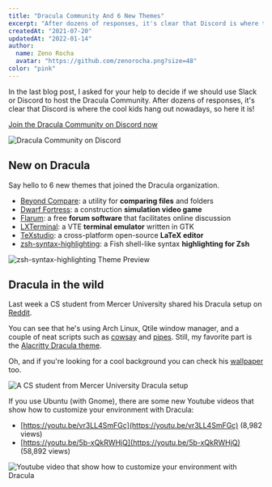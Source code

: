 ```yaml
---
title: "Dracula Community And 6 New Themes"
excerpt: "After dozens of responses, it's clear that Discord is where the cool kids hang out nowadays, so here it is!"
createdAt: "2021-07-20"
updatedAt: "2022-01-14"
author:
  name: Zeno Rocha
  avatar: "https://github.com/zenorocha.png?size=48"
color: "pink"
---
```


In the last blog post, I asked for your help to decide if we should use Slack or Discord to host the Dracula Community. After dozens of responses, it's clear that Discord is where the cool kids hang out nowadays, so here it is!

[Join the Dracula Community on Discord now](https://discord.com/invite/vGkjKqfdCN)

![Dracula Community on Discord](/static/img/blog/dracula-community-and-6-new-themes-a.png)

## New on Dracula

Say hello to 6 new themes that joined the Dracula organization.

- [Beyond Compare](/beyond-compare-4): a utility for **comparing files** and folders
- [Dwarf Fortress](/dwarf-fortress): a construction **simulation video game**
- [Flarum](/flarum): a free **forum software** that facilitates online discussion
- [LXTerminal](/lxterminal): a VTE **terminal emulator** written in GTK
- [TeXstudio](/texstudio): a cross-platform open-source **LaTeX editor**
- [zsh-syntax-highlighting](/zsh-syntax-highlighting): a Fish shell-like syntax **highlighting for Zsh**

![zsh-syntax-highlighting Theme Preview](/static/img/blog/dracula-community-and-6-new-themes-b.png)

## Dracula in the wild

Last week a CS student from Mercer University shared his Dracula setup on [Reddit](https://www.reddit.com/r/unixporn/comments/ohw15t/qtile_dracula_theme_first_rice/).

You can see that he's using Arch Linux, Qtile window manager, and a couple of neat scripts such as [cowsay](https://github.com/piuccio/cowsay) and [pipes](https://github.com/pipeseroni/pipes.sh). Still, my favorite part is the [Alacritty Dracula theme](/alacritty).

Oh, and if you're looking for a cool background you can check his [wallpaper](https://wallhaven.cc/w/4dy2lj) too.

![A CS student from Mercer University Dracula setup](/static/img/blog/dracula-community-and-6-new-themes-c.png)

If you use Ubuntu (with Gnome), there are some new Youtube videos that show how to customize your environment with Dracula:

- [https://youtu.be/vr3LL4SmFGc](https://youtu.be/vr3LL4SmFGc) (8,982 views)
- [https://youtu.be/5b-xQkRWHjQ](https://youtu.be/5b-xQkRWHjQ) (58,892 views)

![Youtube video that show how to customize your environment with Dracula](/static/img/blog/dracula-community-and-6-new-themes-d.png)

